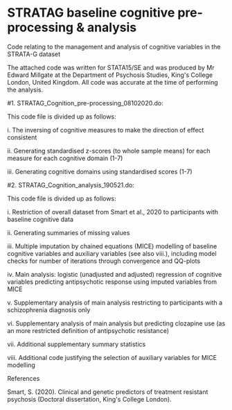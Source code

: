 # STRATAG baseline cognitive pre-processing & analysis
Code relating to the management and analysis of cognitive variables in the STRATA-G dataset

The attached code was written for STATA15/SE and was produced by Mr Edward Millgate at the Department of Psychosis Studies, King's College London, United Kingdom. All code was accurate at the time of performing the analysis.


#1. STRATAG_Cognition_pre-processing_08102020.do:

This code file is divided up as follows:

i. The inversing of cognitive measures to make the direction of effect consistent

ii. Generating standardised z-scores (to whole sample means) for each measure for each cognitive domain (1-7)

iii. Generating cognitive domains using standardised scores (1-7)








#2. STRATAG_Cognition_analysis_190521.do:

This code file is divided up as follows:

i. Restriction of overall dataset from Smart et al., 2020 to participants with baseline cognitive data

ii. Generating summaries of missing values

iii. Multiple imputation by chained equations (MICE) modelling of baseline cognitive variables and auxiliary variables (see also viii.), including model checks for number of iterations through convergence and QQ-plots

iv. Main analysis: logistic (unadjusted and adjusted) regression of cognitive variables predicting antipsychotic response using imputed variables from MICE

v. Supplementary analysis of main analysis restricting to participants with a schizophrenia diagnosis only

vi. Supplementary analysis of main analysis but predicting clozapine use (as an more restricted definition of antipsychotic resistance)

vii. Additional supplementary summary statistics

viii. Additional code justifying the selection of auxiliary variables for MICE modelling 





References

Smart, S. (2020). Clinical and genetic predictors of treatment resistant psychosis (Doctoral dissertation, King's College London).

